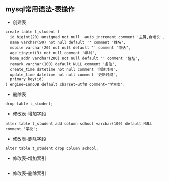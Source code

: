 ## mysql常用语法-表操作

- 创建表
```mysql
create table t_student (
  id bigint(20) unsigned not null  auto_increment comment '主键,自增长',
  name varchar(50) not null default '' comment '姓名',
  mobile varchar(20) not null default '' comment '电话',
  age tinyint(3) not null comment '年龄',
  home_addr varchar(200) not null default '' comment '住址',
  remark varchar(100) default NULL comment '备注',
  create_time datetime not null comment '创建时间',
  update_time datetime not null comment '更新时间',
  primary key(id)
) engine=InnoDB default charset=utf8 comment='学生表';
```
- 删除表
```mysql
drop table t_student;
```

- 修改表-增加字段
```mysql
alter table t_student add column school varchar(100) default NULL comment '学校';
```
- 修改表-删除字段
```mysql
alter table t_student drop column school;
```
- 修改表-增加索引
```mysql

```

- 修改表-删除索引
```mysql

```